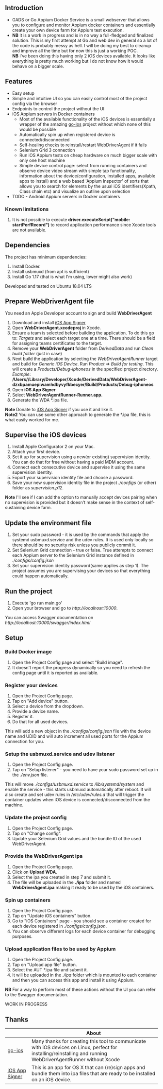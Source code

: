 ## Introduction

* GADS or Go Appium Docker Service is a small webserver that allows you to configure and monitor Appium docker containers and essentially create your own device farm for Appium test execution.   
* **NB** It is a work in progress and is in no way a full-fledged and finalized solution. This is my first attempt at Go and web dev in general so a lot of the code is probably messy as hell. I will be doing my best to cleanup and improve all the time but for now this is just a working POC.  
**NB** I've been doing this having only 2 iOS devices available. It looks like everything is pretty much working but I do not know how it would behave on a bigger scale.  

## Features
* Easy setup  
* Simple and intuitive UI so you can easily control most of the project config via the browser  
* Endpoints to control the project without the UI  
* iOS Appium servers in Docker containers  
  - Most of the available functionality of the iOS devices is essentially a wrapper of the amazing [go-ios](https://github.com/danielpaulus/go-ios) project without which none of this would be possible  
  - Automatically spin up when registered device is connected/disconnected  
  - Self-healing checks to reinstall/restart WebDriverAgent if it fails  
  - Selenium Grid 3 connection  
  - Run iOS Appium tests on cheap hardware on much bigger scale with only one host machine  
  - Simple device control page: select from running containers and observe device video stream with simple tap functionality, information about the device(configuration, installed apps, available apps to install) and a web based 'Appium Inspector' of sorts that allows you to search for elements by the usual iOS identifiers(Xpath, Class chain etc) and visualize an outline upon selection  
* TODO - Android Appium servers in Docker containers  

### Known limitations
1. It is not possible to execute **driver.executeScript("mobile: startPerfRecord")** to record application performance since Xcode tools are not available.  

## Dependencies  
The project has minimum dependencies:  
1. Install Docker.  
2. Install usbmuxd (from apt is sufficient)  
3. Install Go 1.17 (that is what I'm using, lower might also work)  

Developed and tested on Ubuntu 18.04 LTS  

## Prepare WebDriverAgent file

You need an Apple Developer account to sign and build **WebDriverAgent**

1. Download and install [iOS App Signer](https://dantheman827.github.io/ios-app-signer/)  
2. Open **WebDriverAgent.xcodeproj** in Xcode.  
3. Ensure a team is selected before building the application. To do this go to: *Targets* and select each target one at a time. There should be a field for assigning teams certificates to the target.  
4. Remove your **WebDriverAgent** folder from *DerivedData* and run *Clean build folder* (just in case)  
5. Next build the application by selecting the *WebDriverAgentRunner* target and build for *Generic iOS Device*. Run *Product => Build for testing*. This will create a *Products/Debug-iphoneos* in the specified project directory.  
 *Example*: **/Users/<username>/Library/Developer/Xcode/DerivedData/WebDriverAgent-dzxbpamuepiwamhdbyvyfkbecyer/Build/Products/Debug-iphoneos**  
6. Open **iOS App Signer**  
7. Select **WebDriverAgentRunner-Runner.app**.  
8. Generate the WDA *.ipa file.  

**Note** Donate to [iOS App Signer](https://dantheman827.github.io/ios-app-signer/) if you use it and like it.  
**Note2** You can use some other approach to generate the *.ipa file, this is what easily worked for me.  

## Supervise the iOS devices  
1. Install Apple Configurator 2 on your Mac.  
2. Attach your first device.  
3. Set it up for supervision using a new(or existing) supervision identity. You can do that for free without having a paid MDM account.  
4. Connect each consecutive device and supervise it using the same supervision identity.  
5. Export your supervision identity file and choose a password.  
6. Save your new supervision identity file in the project *./configs* (or other) folder as *supervision.p12*.  

**Note** I'll see if I can add the option to manually accept devices pairing when no supervision is provided but it doesn't make sense in the context of self-sustaining device farm.  

## Update the environment file  
1. Set your sudo password - it is used by the commands that apply the systemd usbmuxd.service and the udev rules. It is used only locally so there should be no security risk unless you publicly commit it.   
2. Set Selenium Grid connection - true or false. True attempts to connect each Appium server to the Selenium Grid instance defined in *./configs/config.json*  
4. Set your supervision identity password(same applies as step 1). The project assumes you are supervising your devices so that everything could happen automatically.  

## Run the project   
1. Execute 'go run main.go'  
2. Open your browser and go to *http://localhost:10000*.  

You can access Swagger documentation on *http://localhost:10000/swagger/index.html*  

## Setup  
### Build Docker image
1. Open the Project Config page and select "Build image".
2. It doesn't report the progress dynamically so you need to refresh the config page until it is reported as available.  

### Register your devices  
1. Open the Project Config page.  
2. Tap on "Add device" button.  
3. Select a device from the dropdown.  
4. Provide a device name.  
5. Register it.  
6. Do that for all used devices.  

This will add a new object in the *./configs/config.json* file with the device name and UDID and will auto increment all used ports for the Appium connection for you.  

### Setup the usbmuxd.service and udev listener  
1. Open the Project Config page.  
2. Tap on "Setup listener" - you need to have your sudo password set up in the *./env.json* file.  

This will move *./configs/usbmuxd.service* to */lib/systemd/system* and enable the service - this starts usbmuxd automatically after reboot. It will also create and set udev rules in */etc/udev/rules.d* that will trigger the container updates when iOS device is connected/disconnected from the machine.  

### Update the project config  
1. Open the Project Config page.  
2. Tap on "Change config".  
3. Update your Selenium Grid values and the bundle ID of the used WebDriverAgent.  

### Provide the WebDriverAgent ipa  
1. Open the Project Config page.
2. Click on **Upload WDA**.
3. Select the ipa you created in step 7 and submit it.
4. The file will be uploaded in the **./ipa** folder and named **WebDriverAgent.ipa** making it ready to be used by the iOS containers.  

### Spin up containers  
1. Open the Project Config page.  
2. Tap on "Update iOS containers" button.  
3. Go to "iOS Containers" page - you should see a container created for each device registered in *./configs/config.json*.  
4. You can observe different logs for each device container for debugging purposes.  

### Upload application files to be used by Appium  
1. Open the Project Config page.  
2. Tap on "Upload app file" button.  
3. Select the AUT *.ipa file and submit it.  
4. It will be uploaded in the *./ipa* folder which is mounted to each container and then you can access this app and install it using Appium.  

**NB** For a way to perform most of these actions without the UI you can refer to the Swagger documentation.  

WORK IN PROGRESS

## Thanks

| |About|
|---|---|
|[go-ios](https://github.com/danielpaulus/go-ios)|Many thanks for creating this tool to communicate with iOS devices on Linux, perfect for installing/reinstalling and running WebDriverAgentRunner without Xcode|
|[iOS App Signer](https://github.com/DanTheMan827/ios-app-signer)|This is an app for OS X that can (re)sign apps and bundle them into ipa files that are ready to be installed on an iOS device.|


